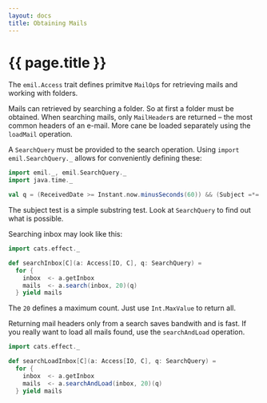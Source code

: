 ```yaml
---
layout: docs
title: Obtaining Mails
---
```


# {{ page.title }}

The `emil.Access` trait defines primitve `MailOp`s for retrieving
mails and working with folders.

Mails can retrieved by searching a folder. So at first a folder must
be obtained. When searching mails, only `MailHeader`s are returned –
the most common headers of an e-mail. More cane be loaded separately
using the `loadMail` operation.

A `SearchQuery` must be provided to the search operation. Using
`import emil.SearchQuery._` allows for conveniently defining these:

```scala mdoc
import emil._, emil.SearchQuery._
import java.time._

val q = (ReceivedDate >= Instant.now.minusSeconds(60)) && (Subject =*= "test") && !Flagged
```

The subject test is a simple substring test. Look at `SearchQuery` to
find out what is possible.

Searching inbox may look like this:

```scala mdoc
import cats.effect._

def searchInbox[C](a: Access[IO, C], q: SearchQuery) =
  for {
    inbox  <- a.getInbox
    mails  <- a.search(inbox, 20)(q)
  } yield mails
```

The `20` defines a maximum count. Just use `Int.MaxValue` to return
all.

Returning mail headers only from a search saves bandwith and is
fast. If you really want to load all mails found, use the
`searchAndLoad` operation.

```scala mdoc
import cats.effect._

def searchLoadInbox[C](a: Access[IO, C], q: SearchQuery) =
  for {
    inbox  <- a.getInbox
    mails  <- a.searchAndLoad(inbox, 20)(q)
  } yield mails
```
